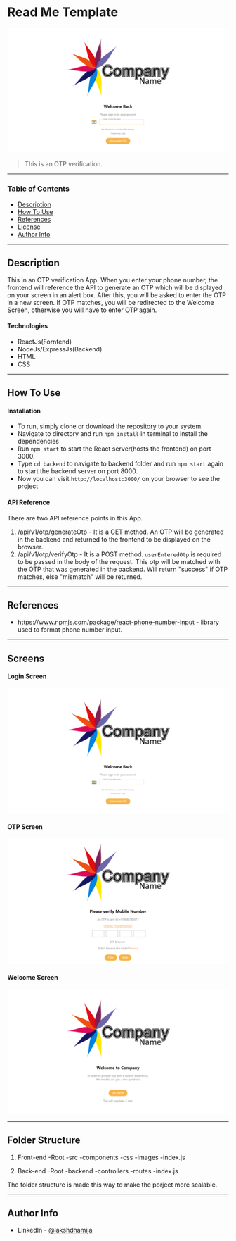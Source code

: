 # Read Me Template

![Project Image](./src/images/main.png)

> This is an OTP verification.

---

### Table of Contents

- [Description](#description)
- [How To Use](#how-to-use)
- [References](#references)
- [License](#license)
- [Author Info](#author-info)

---

## Description

This in an OTP verification App. When you enter your phone number, the frontend will reference the API to generate an OTP which will be displayed on your screen in an alert box. After this, you will be asked to enter the OTP in a new screen. If OTP matches, you will be redirected to the Welcome Screen, otherwise you will have to enter OTP again.

#### Technologies

- ReactJs(Forntend)
- NodeJs/ExpressJs(Backend)
- HTML
- CSS

---

## How To Use

#### Installation

- To run, simply clone or download the repository to your system.
- Navigate to directory and run `npm install` in terminal to install the dependencies
- Run `npm start` to start the React server(hosts the frontend) on port 3000.
- Type `cd backend` to navigate to backend folder and run `npm start` again to start the backend server on port 8000.
- Now you can visit `http://localhost:3000/` on your browser to see the project
#### API Reference
There are two API reference points in this App. 
1. /api/v1/otp/generateOtp - It is a GET method. An OTP will be generated in the backend and returned to the frontend to be displayed on the browser.
2. /api/v1/otp/verifyOtp - It is a POST method. `userEnteredOtp` is required to be passed in the body of the request. This otp will be matched with the OTP that was generated in the backend. Will return "success" if OTP matches, else "mismatch" will be returned.

---

## References
- https://www.npmjs.com/package/react-phone-number-input - library used to format phone number input.

---
## Screens
#### Login Screen
![Project Image](./src/images/main.png)
#### OTP Screen
![Project Image](./src/images/otp.png)
#### Welcome Screen
![Project Image](./src/images/welcome.png)

---
## Folder Structure
1. Front-end
-Root
 -src
  -components
  -css
  -images
  -index.js

2. Back-end
-Root
 -backend
  -controllers
  -routes
  -index.js

The folder structure is made this way to make the porject more scalable.

---

## Author Info

- LinkedIn - [@lakshdhamija](https://linkedin.com/in/lakshdhamija)
